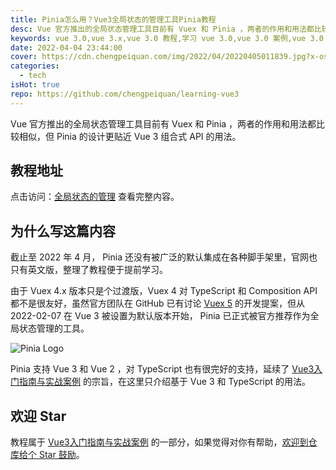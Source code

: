 ```yaml
---
title: Pinia怎么用？Vue3全局状态的管理工具Pinia教程
desc: Vue 官方推出的全局状态管理工具目前有 Vuex 和 Pinia ，两者的作用和用法都比较相似，但 Pinia 的设计更贴近 Vue 3 组合式 API 的用法。Pinia 目前还没有被广泛的默认集成在各种脚手架里，官网也只有英文版，整理了教程便于提前学习。
keywords: vue 3.0,vue 3.x,vue 3.0 教程,学习 vue 3.0,vue 3.0 案例,vue 3.0 教学,vue 3.0 好用吗,pinia 怎么用,pinia教程
date: 2022-04-04 23:44:00
cover: https://cdn.chengpeiquan.com/img/2022/04/20220405011839.jpg?x-oss-process=image/interlace,1
categories:
  - tech
isHot: true
repo: https://github.com/chengpeiquan/learning-vue3
---
```


Vue 官方推出的全局状态管理工具目前有 Vuex 和 Pinia ，两者的作用和用法都比较相似，但 Pinia 的设计更贴近 Vue 3 组合式 API 的用法。

## 教程地址

点击访问：[全局状态的管理](https://vue3.chengpeiquan.com/pinia.html) 查看完整内容。

## 为什么写这篇内容

截止至 2022 年 4 月， Pinia 还没有被广泛的默认集成在各种脚手架里，官网也只有英文版，整理了教程便于提前学习。

由于 Vuex 4.x 版本只是个过渡版，Vuex 4 对 TypeScript 和 Composition API 都不是很友好，虽然官方团队在 GitHub 已有讨论 [Vuex 5](https://github.com/vuejs/rfcs/discussions/270) 的开发提案，但从 2022-02-07 在 Vue 3 被设置为默认版本开始， Pinia 已正式被官方推荐作为全局状态管理的工具。

![Pinia Logo](https://cdn.chengpeiquan.com/img/2022/04/20220405012555.png?x-oss-process=image/interlace,1)

Pinia 支持 Vue 3 和 Vue 2 ，对 TypeScript 也有很完好的支持，延续了 [Vue3入门指南与实战案例](https://vue3.chengpeiquan.com/) 的宗旨，在这里只介绍基于 Vue 3 和 TypeScript 的用法。

## 欢迎 Star

教程属于 [Vue3入门指南与实战案例](https://vue3.chengpeiquan.com/) 的一部分，如果觉得对你有帮助，[欢迎到仓库给个 Star 鼓励](https://github.com/chengpeiquan/learning-vue3)。
